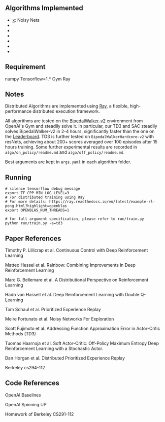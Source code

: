 ## Algorithms Implemented

- [x]: Noisy Nets
- [x]: PER
- [x]: TD3
- [x]: SAC
- [x]: PPO
- [x]: A2C
- [x]: Apex

## Requirement

numpy
Tensorflow=1.*
Gym
Ray

## Notes

Distributed Algorithms are implemented using [Ray](https://ray.readthedocs.io/en/latest/), a flexible, high-performance distributed execution framework.

All algorithms are tested on the [BipedalWalker-v2](https://gym.openai.com/envs/BipedalWalker-v2/) environment from OpenAI's Gym and steadily solve it. In particular, our TD3 and SAC steadily solves BipedalWalker-v2 in 2-4 hours, significantly faster than the one on the [Leaderboard](https://github.com/openai/gym/wiki/Leaderboard#bipedalwalker-v2). TD3 is further tested on `BipedalWalkerHardcore-v2` with resNets, achieving about 200+ scores averaged over 100 episodes after 15 hours training.
Some further experimental results are recorded in `algo/on_policy/readme.md` and `algo/off_policy/readme.md`.

Best arguments are kept in `args.yaml` in each algorithm folder.

## Running

```shell
# silence tensorflow debug message
export TF_CPP_MIN_LOG_LEVEL=3
# For distributed training using Ray
# For more details: https://ray.readthedocs.io/en/latest/example-rl-pong.html?highlight=openblas
export OPENBLAS_NUM_THREADS=1

# for full argument specification, please refer to run/train.py
python run/train.py -a=td3
```

## Paper References

Timothy P. Lillicrap et al. Continuous Control with Deep Reinforcement Learning

Matteo Hessel et al. Rainbow: Combining Improvements in Deep Reinforcement Learning

Marc G. Bellemare et al. A Distributional Perspective on Reinforcement Learning

Hado van Hasselt et al. Deep Reinforcement Learning with Double Q-Learning

Tom Schaul et al. Prioritized Experience Replay

Meire Fortunato et al. Noisy Networks For Exploration

Scott Fujimoto et al. Addressing Function Approximation Error in Actor-Critic Methods (TD3)

Tuomas Haarnoja et al. Soft Actor-Critic: Off-Policy Maximum Entropy Deep Reinforcement Learning with a Stochastic Actor.

Dan Horgan et al. Distributed Prioritized Experience Replay 

Berkeley cs294-112

## Code References

OpenAI Baselines

OpenAI Spinning UP

Homework of Berkeley CS291-112